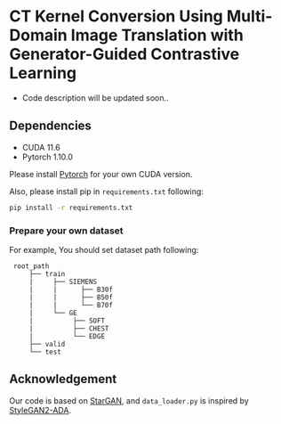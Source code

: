 # CT Kernel Conversion Using Multi-Domain Image Translation with Generator-Guided Contrastive Learning

* Code description will be updated soon..


## Dependencies

* CUDA 11.6
* Pytorch 1.10.0

Please install [Pytorch](https://pytorch.org/) for your own CUDA version.

Also, please install pip in `requirements.txt` following:
```bash
pip install -r requirements.txt
```

### Prepare your own dataset

For example, You should set dataset path following:
 ```text
  root_path
      ├── train
      |     ├── SIEMENS
      |     |      ├── B30f
      |     |      ├── B50f
      |     |      └── B70f
      |     └── GE
      |          ├── SOFT
      |          ├── CHEST
      |          └── EDGE
      ├── valid
      └── test
  ```

## Acknowledgement

Our code is based on [StarGAN](https://github.com/yunjey/stargan), and `data_loader.py` is inspired by [StyleGAN2-ADA](https://github.com/NVlabs/stylegan2-ada-pytorch).
